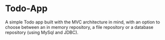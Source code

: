 # Todo-App

A simple Todo app built with the MVC architecture in mind, with an option to choose between an in memory repository, a file repository or a database repository (using MySql and JDBC).